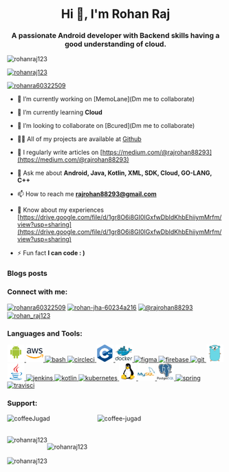 <h1 align="center">Hi 👋, I'm Rohan Raj</h1>
<h3 align="center">A passionate Android developer with Backend skills having a good understanding of cloud.</h3>

<p align="left"> <img src="https://komarev.com/ghpvc/?username=rohanraj123&label=Profile%20views&color=0e75b6&style=flat" alt="rohanraj123" /> </p>

<p align="left"> <a href="https://github.com/ryo-ma/github-profile-trophy"><img src="https://github-profile-trophy.vercel.app/?username=rohanraj123" alt="rohanraj123" /></a> </p>

<p align="left"> <a href="https://twitter.com/rohanra60322509" target="blank"><img src="https://img.shields.io/twitter/follow/rohanra60322509?logo=twitter&style=for-the-badge" alt="rohanra60322509" /></a> </p>

- 🔭 I’m currently working on [MemoLane](Dm me to collaborate)

- 🌱 I’m currently learning **Cloud**

- 👯 I’m looking to collaborate on [Bcured](Dm me to collaborate)

- 👨‍💻 All of my projects are available at [Github](Github)

- 📝 I regularly write articles on [https://medium.com/@rajrohan88293](https://medium.com/@rajrohan88293)

- 💬 Ask me about **Android, Java, Kotlin, XML, SDK, Cloud, GO-LANG, C++**

- 📫 How to reach me **rajrohan88293@gmail.com**

- 📄 Know about my experiences [https://drive.google.com/file/d/1gr8O6i8GI0IGxfwDbIdKhbEhiiymMrfm/view?usp=sharing](https://drive.google.com/file/d/1gr8O6i8GI0IGxfwDbIdKhbEhiiymMrfm/view?usp=sharing)

- ⚡ Fun fact **I can code : )**

### Blogs posts
<!-- BLOG-POST-LIST:START -->
<!-- BLOG-POST-LIST:END -->

<h3 align="left">Connect with me:</h3>
<p align="left">
<a href="https://twitter.com/rohanra60322509" target="blank"><img align="center" src="https://raw.githubusercontent.com/rahuldkjain/github-profile-readme-generator/master/src/images/icons/Social/twitter.svg" alt="rohanra60322509" height="30" width="40" /></a>
<a href="https://linkedin.com/in/rohan-jha-60234a216" target="blank"><img align="center" src="https://raw.githubusercontent.com/rahuldkjain/github-profile-readme-generator/master/src/images/icons/Social/linked-in-alt.svg" alt="rohan-jha-60234a216" height="30" width="40" /></a>
<a href="https://medium.com/@rajrohan88293" target="blank"><img align="center" src="https://raw.githubusercontent.com/rahuldkjain/github-profile-readme-generator/master/src/images/icons/Social/medium.svg" alt="@rajrohan88293" height="30" width="40" /></a>
<a href="https://www.leetcode.com/rohan_raj123" target="blank"><img align="center" src="https://raw.githubusercontent.com/rahuldkjain/github-profile-readme-generator/master/src/images/icons/Social/leet-code.svg" alt="rohan_raj123" height="30" width="40" /></a>
</p>

<h3 align="left">Languages and Tools:</h3>
<p align="left"> <a href="https://developer.android.com" target="_blank" rel="noreferrer"> <img src="https://raw.githubusercontent.com/devicons/devicon/master/icons/android/android-original-wordmark.svg" alt="android" width="40" height="40"/> </a> <a href="https://aws.amazon.com" target="_blank" rel="noreferrer"> <img src="https://raw.githubusercontent.com/devicons/devicon/master/icons/amazonwebservices/amazonwebservices-original-wordmark.svg" alt="aws" width="40" height="40"/> </a> <a href="https://www.gnu.org/software/bash/" target="_blank" rel="noreferrer"> <img src="https://www.vectorlogo.zone/logos/gnu_bash/gnu_bash-icon.svg" alt="bash" width="40" height="40"/> </a> <a href="https://circleci.com" target="_blank" rel="noreferrer"> <img src="https://www.vectorlogo.zone/logos/circleci/circleci-icon.svg" alt="circleci" width="40" height="40"/> </a> <a href="https://www.w3schools.com/cpp/" target="_blank" rel="noreferrer"> <img src="https://raw.githubusercontent.com/devicons/devicon/master/icons/cplusplus/cplusplus-original.svg" alt="cplusplus" width="40" height="40"/> </a> <a href="https://www.docker.com/" target="_blank" rel="noreferrer"> <img src="https://raw.githubusercontent.com/devicons/devicon/master/icons/docker/docker-original-wordmark.svg" alt="docker" width="40" height="40"/> </a> <a href="https://www.figma.com/" target="_blank" rel="noreferrer"> <img src="https://www.vectorlogo.zone/logos/figma/figma-icon.svg" alt="figma" width="40" height="40"/> </a> <a href="https://firebase.google.com/" target="_blank" rel="noreferrer"> <img src="https://www.vectorlogo.zone/logos/firebase/firebase-icon.svg" alt="firebase" width="40" height="40"/> </a> <a href="https://git-scm.com/" target="_blank" rel="noreferrer"> <img src="https://www.vectorlogo.zone/logos/git-scm/git-scm-icon.svg" alt="git" width="40" height="40"/> </a> <a href="https://golang.org" target="_blank" rel="noreferrer"> <img src="https://raw.githubusercontent.com/devicons/devicon/master/icons/go/go-original.svg" alt="go" width="40" height="40"/> </a> <a href="https://www.java.com" target="_blank" rel="noreferrer"> <img src="https://raw.githubusercontent.com/devicons/devicon/master/icons/java/java-original.svg" alt="java" width="40" height="40"/> </a> <a href="https://www.jenkins.io" target="_blank" rel="noreferrer"> <img src="https://www.vectorlogo.zone/logos/jenkins/jenkins-icon.svg" alt="jenkins" width="40" height="40"/> </a> <a href="https://kotlinlang.org" target="_blank" rel="noreferrer"> <img src="https://www.vectorlogo.zone/logos/kotlinlang/kotlinlang-icon.svg" alt="kotlin" width="40" height="40"/> </a> <a href="https://kubernetes.io" target="_blank" rel="noreferrer"> <img src="https://www.vectorlogo.zone/logos/kubernetes/kubernetes-icon.svg" alt="kubernetes" width="40" height="40"/> </a> <a href="https://www.linux.org/" target="_blank" rel="noreferrer"> <img src="https://raw.githubusercontent.com/devicons/devicon/master/icons/linux/linux-original.svg" alt="linux" width="40" height="40"/> </a> <a href="https://www.mysql.com/" target="_blank" rel="noreferrer"> <img src="https://raw.githubusercontent.com/devicons/devicon/master/icons/mysql/mysql-original-wordmark.svg" alt="mysql" width="40" height="40"/> </a> <a href="https://www.postgresql.org" target="_blank" rel="noreferrer"> <img src="https://raw.githubusercontent.com/devicons/devicon/master/icons/postgresql/postgresql-original-wordmark.svg" alt="postgresql" width="40" height="40"/> </a> <a href="https://spring.io/" target="_blank" rel="noreferrer"> <img src="https://www.vectorlogo.zone/logos/springio/springio-icon.svg" alt="spring" width="40" height="40"/> </a> <a href="https://travis-ci.org" target="_blank" rel="noreferrer"> <img src="https://www.vectorlogo.zone/logos/travis-ci/travis-ci-icon.svg" alt="travisci" width="40" height="40"/> </a> </p>

<h3 align="left">Support:</h3>
<p><a href="https://www.buymeacoffee.com/coffeeJugad"> <img align="left" src="https://cdn.buymeacoffee.com/buttons/v2/default-yellow.png" height="50" width="210" alt="coffeeJugad" /></a><a href="https://ko-fi.com/coffee-jugad"> <img align="left" src="https://cdn.ko-fi.com/cdn/kofi3.png?v=3" height="50" width="210" alt="coffee-jugad" /></a></p><br><br>

<p><img align="left" src="https://github-readme-stats.vercel.app/api/top-langs?username=rohanraj123&show_icons=true&locale=en&layout=compact" alt="rohanraj123" /></p>

<p>&nbsp;<img align="center" src="https://github-readme-stats.vercel.app/api?username=rohanraj123&show_icons=true&locale=en" alt="rohanraj123" /></p>

<p><img align="center" src="https://github-readme-streak-stats.herokuapp.com/?user=rohanraj123&" alt="rohanraj123" /></p>
